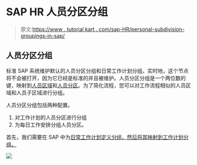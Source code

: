 # SAP HR 人员分区分组

> 原文:[https://www . tutorial kart . com/sap-HR/personal-subdivision-groupings-in-sap/](https://www.tutorialkart.com/sap-hr/personnel-subarea-groupings-in-sap/)

## 人员分区分组

标准 SAP 系统维护默认的人员分区分组和日常工作计划分组。实时地，这个节点将不会被打开，因为它已经是标准的并且被维护。人员分区分组是一个两位数的键，映射到[人员区域](https://www.tutorialkart.com/sap-hr/define-personnel-area-in-sap/)和[人员分区](https://www.tutorialkart.com/sap-hr/define-personnel-subarea-in-sap/)。为了简化流程，您可以对工作流程相似的人员区域和人员子区域进行分组。

人员分区分组包括两种配置。

1.  对工作计划的人员分区进行分组
2.  为每日工作安排分组人员分区。

首先，我们需要在 SAP 中为[日常工作计划定义分组，然后将其映射到工作计划分组。](https://www.tutorialkart.com/sap-hr/sap-hr-daily-work-schedules/)

[![](../Images/925da31b32d6bc3827932f6c8afb11bb.png)](https://www.tutorialkart.com/)